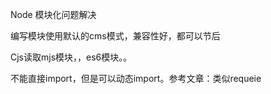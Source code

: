 Node 模块化问题解决


编写模块使用默认的cms模式，兼容性好，都可以节后





Cjs读取mjs模块，，es6模块。。

不能直接import，但是可以动态import。参考文章：类似requeie
